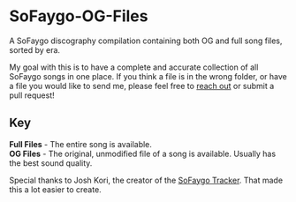 # SoFaygo-OG-Files
A SoFaygo discography compilation containing both OG and full song files, sorted by era.

My goal with this is to have a complete and accurate collection of all SoFaygo songs in one place. If you think a file is in the wrong folder, or have a file you would like to send me, please feel free to [reach out](https://discordapp.com/users/309659916858294273) or submit a pull request!

## Key
**Full Files** - The entire song is available. <br/>
**OG Files**	- The original, unmodified file of a song is available. Usually has the best sound quality.

Special thanks to Josh Kori, the creator of the [SoFaygo Tracker]([url](https://docs.google.com/spreadsheets/u/0/d/1HISW5L6rWvEW-ZtHrUQRBbjwfOYTrTuzi5fgPkwtObQ/htmlview)). That made this a lot easier to create.
